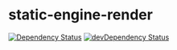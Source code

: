 # static-engine-render

[![Dependency Status](https://david-dm.org/erickmerchant/static-engine-render.svg?style=flat-square)](https://david-dm.org/erickmerchant/static-engine-render) [![devDependency Status](https://david-dm.org/erickmerchant/static-engine-render/dev-status.svg?style=flat-square)](https://david-dm.org/erickmerchant/static-engine-render#info=devDependencies)
